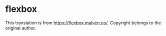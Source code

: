 # flexbox

This translation is from https://flexbox.malven.co/. Copyright belongs to the original author.
